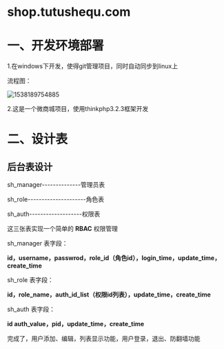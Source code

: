 # shop.tutushequ.com
# 一、开发环境部署

1.在windows下开发，使得git管理项目，同时自动同步到linux上

流程图：

![1538189754885](E:\shop.tutushequ.com\md_img\1.png)

2.这是一个微商城项目，使用thinkphp3.2.3框架开发

# 二、设计表

## 后台表设计

sh_manager--------------管理员表

sh_role---------------------角色表

sh_auth-------------------权限表

这三张表实现一个简单的 **RBAC** 权限管理

sh_manager 表字段：

**id，username，passwrod，role_id（角色id），login_time，update_time，create_time**

sh_role 表字段：

**id，role_name，auth_id_list（权限id列表），update_time，create_time**

sh_auth 表字段：

**id auth_value，pid，update_time，create_time**

完成了，用户添加、编辑，列表显示功能，用户登录，退出、防翻墙功能